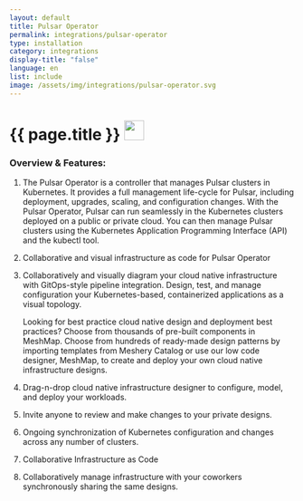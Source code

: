```yaml
---
layout: default
title: Pulsar Operator
permalink: integrations/pulsar-operator
type: installation
category: integrations
display-title: "false"
language: en
list: include
image: /assets/img/integrations/pulsar-operator.svg
---
```


<h1>{{ page.title }} <img src="{{ page.image }}" style="width: 35px; height: 35px;" /></h1>


<!-- This needs replaced with the Category property, not the sub-category.
 #### Category: pulsar-operator -->

### Overview & Features:
1. The Pulsar Operator is a controller that manages Pulsar clusters in Kubernetes. It provides a full management life-cycle for Pulsar, including deployment, upgrades, scaling, and configuration changes. With the Pulsar Operator, Pulsar can run seamlessly in the Kubernetes clusters deployed on a public or private cloud. You can then manage Pulsar clusters using the Kubernetes Application Programming Interface (API) and the kubectl tool.

2. Collaborative and visual infrastructure as code for Pulsar Operator

4. 
    Collaboratively and visually diagram your cloud native infrastructure with GitOps-style pipeline integration. Design, test, and manage configuration your Kubernetes-based, containerized applications as a visual topology.



    Looking for best practice cloud native design and deployment best practices? Choose from thousands of pre-built components in MeshMap. Choose from hundreds of ready-made design patterns by importing templates from Meshery Catalog or use our low code designer, MeshMap, to create and deploy your own cloud native infrastructure designs.



5. Drag-n-drop cloud native infrastructure designer to configure, model, and deploy your workloads.

6. Invite anyone to review and make changes to your private designs.

7. Ongoing synchronization of Kubernetes configuration and changes across any number of clusters.

8. Collaborative Infrastructure as Code

9. Collaboratively manage infrastructure with your coworkers synchronously sharing the same designs.

